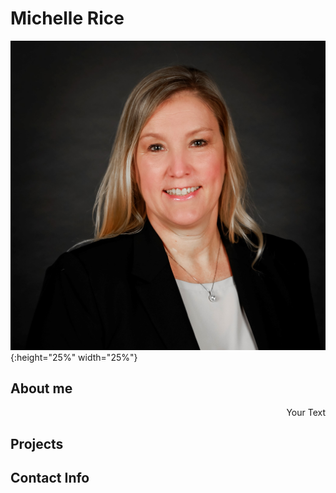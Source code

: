 
# Michelle Rice
![hello](assets/images/bio-photo.jpg){:height="25%" width="25%"}  

## About me


<p style='text-align: right;'> Your Text </p>

## Projects









## Contact Info
